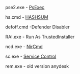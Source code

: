 pse2.exe - [PsExec](https://docs.microsoft.com/en-us/sysinternals/downloads/psexec)

hs.cmd - [HASHSUM](https://www.dostips.com/forum/viewtopic.php?t=7592)

defoff.cmd -Defender Disabler

RAI.exe - Run As TrustedInstaller

ncd.exe - [NirCmd](https://www.nirsoft.net/utils/nircmd.html)

sc.exe - [Service Control](https://ss64.com/nt/sc.html)

rem.exe - old version anydesk
